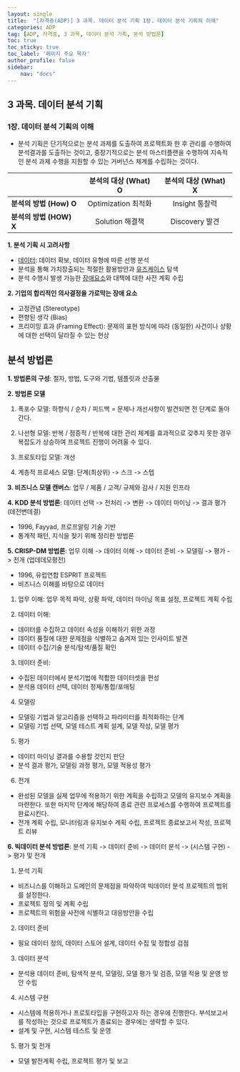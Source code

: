 ```yaml
---
layout: single
title:  "[자격증(ADP)] 3 과목. 데이터 분석 기획 1장. 데이터 분석 기획의 이해"
categories: ADP
tag: [ADP, 자격증, 3 과목, 데이터 분석 기획, 분석 방법론]
toc: true
toc_sticky: true
toc_label: '페이지 주요 목자'
author_profile: false
sidebar:
    nav: "docs"
---
```



## 3 과목. 데이터 분석 기획

### 1장. 데이터 분석 기획의 이해
- 분석 기획은 단기적으로는 분석 과제를 도출하여 프로젝트화 한 후 관리를 수행하여 분석결과를 도출하는 것이고, 중장기적으로는 분석 마스터플랜을 수행하여 지속적인 분석 과제 수행을 지원할 수 있는 거버넌스 체계를 수립하는 것이다.


||분석의 대상 (What) O |분석의 대상 (What) X |
|:---|:---:|:---:|
|**분석의 방법 (How) O**| Optimization 최적화| Insight 통찰력|
|**분석의 방법 (HOW) X**| Solution 해결책| Discovery 발견|

**1. 분석 기획 시 고려사항**

- <u>데이터</u>: 데이터 확보, 데이터 유형에 따른 선행 분석
- 분석을 통해 가치창출되는 적절한 활용방안과 <u>유즈케이스</u> 탐색
- 분석 수행시 발생 가능한 <u>장애요소</u>와 대책에 대한 사전 계획 수립

**2. 기업의 합리적인 의사결정을 가로막는 장애 요소**

- 고정관념 (Stereotype)
- 편향된 생각 (Bias)
- 프리이밍 효과 (Framing Effect): 문제의 표현 방식에 따라 (동일한) 사건이나 상황에 대한 선택이 달라질 수 있는 현상

## 분석 방법론
**1. 방법론의 구성**: 절자, 방법, 도구와 기법, 템플릿과 산출물

**2. 방법론 모델**

1) 폭포수 모델: 하향식 / 순차 / 피드백 = 문제나 개선사항이 발견되면 전 단계로 돌아간다.

2) 나선형 모델: 반복 / 점증적 / 반복에 대한 관리 체계를 효과적으로 갖추지 못한 경우 복잡도가 상승하여 프로젝트 진행이 어려울 수 있다.

3) 프로토타입 모델: 개선

4) 계층적 프로세스 모델: 단계(최상위) -> 스크 -> 스텝

**3. 비즈니스 모델 캔버스**: 업무 / 제품 / 고객/ 규제와 감사 / 지원 인프라

**4. KDD 분석 방법론**: 데이터 선택 -> 전처리 -> 변환 -> 데이터 마이닝 -> 결과 평가 (데전변데결)

- 1996, Fayyad, 프로프알링 기술 기반
- 통계적 패턴, 지식을 찾기 위해 정리한 방법론

**5. CRISP-DM 방법론**: 업무 이해 -> 데이터 이해 -> 데이터 준비 -> 모델링 -> 평가 -> 전개 (업데데모평전)

- 1996, 유럽연합 ESPRIT 프로젝트
- 비즈니스 이해를 바탕으로 데이터 

1) 업무 이해: 업무 목적 파악, 상황 파악, 데이터 마이닝 목표 설정, 프로젝트 계획 수립

2) 데이터 이해:
- 데이터를 수집하고 데이터 속성을 이해하기 위한 과정
- 데이터 품질에 대한 문제점을 식별하고 숨겨져 있는 인사이트 발견
- 데이터 수집/기술 분석/탐색/품질 확인

3) 데이터 준비:
- 수집된 데이터에서 분석기법에 적합한 데이터셋을 편성
- 분석용 데이터 선택, 데이터 정제/통합/포매팅

4) 모델링
- 모델링 기법과 알고리즘을 선택하고 파라미터를 최적화하는 단계
- 모델링 기법 선택, 모델 테스트 계획 설계, 모델 작성, 모델 평가

5) 평가
- 데이터 마이닝 결과를 수용할 것인지 판단
- 분석 결과 평가, 모델링 과정 평가, 모델 적용성 평가

6) 전개
- 완성된 모델을 실제 업무에 적용하기 위한 계획을 수립하고 모델의 유지보수 계획을 마련한다. 또한 마지막 단계에 해당하여 종료 관련 프로세스를 수행하여 프로젝트를 완료시킨다.
- 전개 계획 수립, 모니터링과 유지보수 계획 수립, 프로젝트 종료보고서 작성, 프로젝트 리뷰

**6. 빅데이터 분석 방법론**: 분석 기획 -> 데이터 준비 -> 데이터 분석 -> (시스템 구현) -> 평가 및 전개

1) 분석 기획
- 비즈니스를 이해하고 도메인의 문제점을 파악하여 빅데이터 분석 프로젝트의 범위를 설정한다.
- 프로젝트 정의 및 계획 수립
- 프로젝트의 위험을 사전에 식별하고 대응방안을 수립

2) 데이터 준비
- 필요 데이터 정의, 데이터 스토어 설계, 데이터 수집 및 정합성 검점

3) 데이터 분석
- 분석용 데이터 준비, 탐색적 분석, 모델링, 모델 평가 및 검증, 모델 적용 및 운영 방안 수립

4) 시스템 구현
- 시스템에 적용하거나 프로토타입을 구현하고자 하는 경우에 진행한다. 부석보고서를 작성하는 것으로 프로젝트가 종료되는 경우에는 생략할 수 있다.
- 설계 및 구현, 시스템 테스트 및 운영

5) 평가 및 전개
- 모델 발전계획 수립, 프로젝트 평가 및 보고


